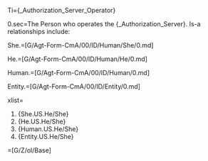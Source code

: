 Ti={_Authorization_Server_Operator}

0.sec=The Person who operates the {_Authorization_Server}.  Is-a relationships include:

She.=[G/Agt-Form-CmA/00/ID/Human/She/0.md]

He.=[G/Agt-Form-CmA/00/ID/Human/He/0.md]

Human.=[G/Agt-Form-CmA/00/ID/Human/0.md]

Entity.=[G/Agt-Form-CmA/00/ID/Entity/0.md]


xlist=<ol><li>{She.US.He/She}<li>{He.US.He/She}<li>{Human.US.He/She}<li>{Entity.US.He/She}</ol>

=[G/Z/ol/Base]
